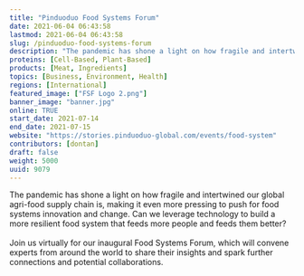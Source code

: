 ```yaml
---
title: "Pinduoduo Food Systems Forum"
date: 2021-06-04 06:43:58
lastmod: 2021-06-04 06:43:58
slug: /pinduoduo-food-systems-forum
description: "The pandemic has shone a light on how fragile and intertwined our global agri-food supply chain is, making it even more pressing to push for food systems innovation and change. Can we leverage technology to build a more resilient food system that feeds more people and feeds them better? Join us virtually for our inaugural Food Systems Forum, which will convene experts from around the world to share their insights and spark further connections and potential collaborations."
proteins: [Cell-Based, Plant-Based]
products: [Meat, Ingredients]
topics: [Business, Environment, Health]
regions: [International]
featured_image: ["FSF Logo 2.png"]
banner_image: "banner.jpg"
online: TRUE
start_date: 2021-07-14
end_date: 2021-07-15
website: "https://stories.pinduoduo-global.com/events/food-system"
contributors: [dontan]
draft: false
weight: 5000
uuid: 9079
---
```

<p>The pandemic has shone a light on how fragile and intertwined our global agri-food supply chain is, making it even more pressing to push for food systems innovation and change. Can we leverage technology to build a more resilient food system that feeds more people and feeds them better?<br />
 <br />
Join us virtually for our inaugural Food Systems Forum, which will convene experts from around the world to share their insights and spark further connections and potential collaborations.</p>
